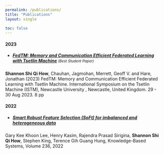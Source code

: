 ```yaml
---
permalink: /publications/
title: "Publications"
layout: single

toc: false
---
```



#### 2023
* ##### [FedTM: Memory and Communication Efficient Federated Learning with Tsetlin Machine](https://eprints.soton.ac.uk/481860/) <span style="font-weight: normal; font-size: smaller;">(Best Student Paper)</span> 
**Shannon Shi Qi How**, Chauhan, Jagmohan, Merrett, Geoff V. and Hare, Jonathan (2023) FedTM: Memory and Communication Efficient Federated Learning with Tsetlin Machine. International Symposium on the Tsetlin Machine (ISTM), Newcastle University , Newcastle, United Kingdom. 29 - 30 Aug 2023. 8 pp 

#### 2022
* ##### [Smart Robust Feature Selection (SoFt) for imbalanced and heterogeneous data](https://doi.org/10.1016/j.knosys.2021.107197)
Gary Kee Khoon Lee, Henry Kasim, Rajendra Prasad Sirigina, **Shannon Shi Qi How**, Stephen King, Terence Gih Guang Hung,
Knowledge-Based Systems, Volume 236, 2022
